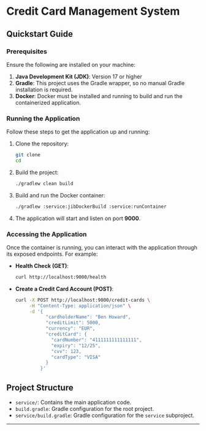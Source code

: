 # Credit Card Management System

## Quickstart Guide

### Prerequisites

Ensure the following are installed on your machine:

1. **Java Development Kit (JDK)**: Version 17 or higher
2. **Gradle**: This project uses the Gradle wrapper, so no manual Gradle installation is required.
3. **Docker**: Docker must be installed and running to build and run the containerized application.

### Running the Application

Follow these steps to get the application up and running:

1. Clone the repository:

   ```bash
   git clone 
   cd 
   ```

2. Build the project:

   ```bash
   ./gradlew clean build
   ```

3. Build and run the Docker container:

   ```bash
   ./gradlew :service:jibDockerBuild :service:runContainer
   ```

4. The application will start and listen on port **9000**.

### Accessing the Application

Once the container is running, you can interact with the application through its exposed endpoints. For example:

- **Health Check (GET)**:

  ```bash
  curl http://localhost:9000/health
  ```

- **Create a Credit Card Account (POST)**:

  ```bash
  curl -X POST http://localhost:9000/credit-cards \
       -H "Content-Type: application/json" \
       -d '{
             "cardholderName": "Ben Howard",
             "creditLimit": 5000,
             "currency": "EUR",
             "creditCard": {
               "cardNumber": "4111111111111111",
               "expiry": "12/25",
               "cvv": 123,
               "cardType": "VISA"
             }
           }'
  ```

## Project Structure

- `service/`: Contains the main application code.
- `build.gradle`: Gradle configuration for the root project.
- `service/build.gradle`: Gradle configuration for the `service` subproject.

---

